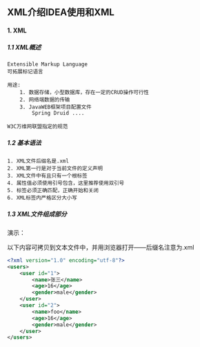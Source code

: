 ## XML介绍IDEA使用和XML

#### 1. XML

##### 1.1 XML概述

```
Extensible Markup Language
可拓展标记语言

用途:
	1. 数据存储，小型数据库，存在一定的CRUD操作可行性
	2. 网络端数据的传输
	3. JavaWEB框架项目配置文件
		Spring Druid ....

W3C万维网联盟指定的规范
```

##### 1.2 基本语法

```
1. XML文件后缀名是.xml
2. XML第一行是对于当前文件的定义声明
3. XML文件中有且只有一个根标签
4. 属性值必须使用引号包含，这里推荐使用双引号
5. 标签必须正确匹配，正确开始和关闭
6. XML标签内严格区分大小写
```

##### 1.3 XML文件组成部分

演示：

以下内容可拷贝到文本文件中，并用浏览器打开——后缀名注意为.xml

```xml
<?xml version="1.0" encoding="utf-8"?>
<users>
	<user id="1"> 
        <name>张三</name>
        <age>16</age>
        <gender>male</gender>
    </user>
    <user id="2"> 
        <name>foo</name>
        <age>16</age>
        <gender>male</gender>
    </user>
</users>
```

